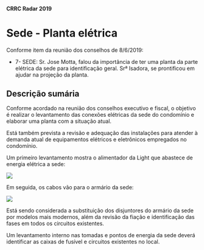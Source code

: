 #### CRRC Radar 2019

# Sede - Planta elétrica

Conforme item da reunião dos conselhos de 8/6/2019:

- 7- SEDE: Sr. Jose Motta, falou da importância de ter uma planta da parte elétrica da sede para identificação geral. Srª Isadora, se prontificou em ajudar na projeção da planta.

## Descrição sumária

Conforme acordado na reunião dos conselhos executivo e fiscal, o objetivo é realizar o levantamento das conexões elétricas da sede do condomínio e elaborar uma planta com a situação atual.

Está também prevista a revisão e adequação das instalações para atender à demanda atual de equipamentos elétricos e eletrônicos empregados no condomínio.

Um primeiro levantamento mostra o alimentador da Light que abastece de energia elétrica a sede:

![](https://i.imgur.com/Gkse9Z7.png)

Em seguida, os cabos vão para o armário da sede:

![](https://i.imgur.com/oTWIuTl.png)

Está sendo considerada a substituição dos disjuntores do armário da sede por modelos mais modernos, além da revisão da fiação e identificação das fases em todos os circuitos existentes.

Um levantamento interno nas tomadas e pontos de energia da sede deverá identificar as caixas de fusível e circuitos existentes no local.


